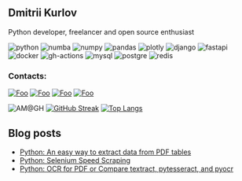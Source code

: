 ## Dmitrii Kurlov

Python developer, freelancer and open source enthusiast

![python](https://img.shields.io/badge/Python-FFD43B?style=for-the-badge&logo=python&logoColor=darkgreen) ![numba](https://img.shields.io/badge/Numba-00A3E0?style=for-the-badge&logo=Numba&logoColor=white) ![numpy](https://img.shields.io/badge/Numpy-777BB4?style=for-the-badge&logo=numpy&logoColor=white) ![pandas](https://img.shields.io/badge/Pandas-2C2D72?style=for-the-badge&logo=pandas&logoColor=white) ![plotly](https://img.shields.io/badge/Plotly-239120?style=for-the-badge&logo=plotly&logoColor=white) ![django](https://img.shields.io/badge/Django-092E20?style=for-the-badge&logo=django&logoColor=green) ![fastapi](https://img.shields.io/badge/fastapi-109989?style=for-the-badge&logo=FASTAPI&logoColor=white) ![docker](https://img.shields.io/badge/Docker-2CA5E0?style=for-the-badge&logo=docker&logoColor=white) ![gh-actions](	https://img.shields.io/badge/GitHub_Actions-2088FF?style=for-the-badge&logo=github-actions&logoColor=white) ![mysql](https://img.shields.io/badge/MySQL-005C84?style=for-the-badge&logo=mysql&logoColor=white) ![postgre](https://img.shields.io/badge/PostgreSQL-316192?style=for-the-badge&logo=postgresql&logoColor=white) ![redis](https://img.shields.io/badge/redis-%23DD0031.svg?&style=for-the-badge&logo=redis&logoColor=white)

### Contacts:

[![Foo](https://img.shields.io/badge/ProtonMail-8B89CC?style=for-the-badge&logo=protonmail&logoColor=white)](mailto:dmitriik@protonmail.com)
[![Foo](https://img.shields.io/badge/Telegram-2CA5E0?style=for-the-badge&logo=telegram&logoColor=white)](https://t.me/dmitrii_web)
[![Foo](https://img.shields.io/badge/LinkedIn-0077B5?style=for-the-badge&logo=linkedin&logoColor=white)](https://www.linkedin.com/in/dmitrii-k-145307222/)
[![Foo](https://img.shields.io/badge/Twitter-1DA1F2?style=for-the-badge&logo=twitter&logoColor=white)](https://twitter.com/aut0mati0n_guru)


![AM@GH](https://github-readme-stats.vercel.app/api/?username=dmitriiweb&show_icons=true&title_color=fff&icon_color=35a8df&text_color=9f9f9f&bg_color=151515)
[![GitHub Streak](https://github-readme-streak-stats.herokuapp.com/?user=dmitriiweb&theme=dark)](https://git.io/streak-stats)
[![Top Langs](https://github-readme-stats.vercel.app/api/top-langs/?username=dmitriiweb&layout=compact&theme=dark)](https://github.com/anuraghazra/github-readme-stats)
<!--START_SECTION:waka-->
<!--END_SECTION:waka-->

## Blog posts
<!-- BLOG-POST-LIST:START -->
- [Python: An easy way to extract data from PDF tables](https://medium.com/@winston.smith.spb/python-an-easy-way-to-extract-data-from-pdf-tables-c8de22308341?source=rss-59e445e8d949------2)
- [Python: Selenium Speed Scraping](https://medium.com/@winston.smith.spb/python-selenium-speed-scraping-45bda525e42?source=rss-59e445e8d949------2)
- [Python: OCR for PDF or Compare textract, pytesseract, and pyocr](https://medium.com/@winston.smith.spb/python-ocr-for-pdf-or-compare-textract-pytesseract-and-pyocr-acb19122f38c?source=rss-59e445e8d949------2)
<!-- BLOG-POST-LIST:END -->
